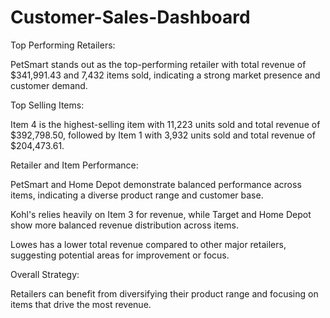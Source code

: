 # Customer-Sales-Dashboard

Top Performing Retailers:

PetSmart stands out as the top-performing retailer with total revenue of $341,991.43 and 7,432 items sold, indicating a strong market presence and customer demand.

Top Selling Items:

Item 4 is the highest-selling item with 11,223 units sold and total revenue of $392,798.50, followed by Item 1 with 3,932 units sold and total revenue of $204,473.61.

Retailer and Item Performance:

PetSmart and Home Depot demonstrate balanced performance across items, indicating a diverse product range and customer base.

Kohl's relies heavily on Item 3 for revenue, while Target and Home Depot show more balanced revenue distribution across items.

Lowes has a lower total revenue compared to other major retailers, suggesting potential areas for improvement or focus.

Overall Strategy:

Retailers can benefit from diversifying their product range and focusing on items that drive the most revenue.
